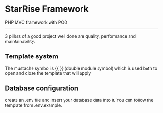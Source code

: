 # StarRise Framework
PHP MVC framework with POO

------------

3 pillars of a good project well done are quality, performance and maintainability.

## Template system
The mustache symbol is {{ }} (double module symbol) which is used both to open and close the template that will apply

##  Database configuration
create an .env file and insert your database data into it. You can follow the template from .env.example.


